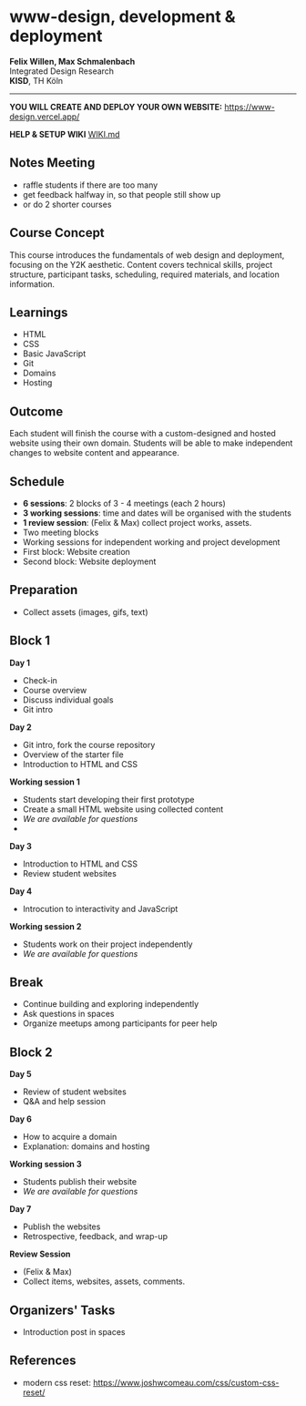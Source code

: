 # www-design, development & deployment

**Felix Willen, Max Schmalenbach**  
Integrated Design Research  
**KISD**, TH Köln

----
**YOU WILL CREATE AND DEPLOY YOUR OWN WEBSITE:** https://www-design.vercel.app/ 

**HELP & SETUP WIKI**  [WIKI.md](WIKI.md)

## Notes Meeting
- raffle students if there are too many
- get feedback halfway in, so that people still show up
- or do 2 shorter courses 

## Course Concept

This course introduces the fundamentals of web design and deployment, focusing on the Y2K aesthetic. Content covers technical skills, project structure, participant tasks, scheduling, required materials, and location information.

## Learnings

- HTML
- CSS
- Basic JavaScript
- Git
- Domains
- Hosting

## Outcome

Each student will finish the course with a custom-designed and hosted website using their own domain. Students will be able to make independent changes to website content and appearance.

## Schedule

- **6 sessions**: 2 blocks of 3 - 4 meetings (each 2 hours)
- **3 working sessions**: time and dates will be organised with the students
- **1 review session**: (Felix & Max) collect project works, assets.
- Two meeting blocks
- Working sessions for independent working and project development
- First block: Website creation
- Second block: Website deployment

## Preparation

- Collect assets (images, gifs, text)

## Block 1

**Day 1**

- Check-in
- Course overview
- Discuss individual goals
- Git intro

**Day 2**

- Git intro, fork the course repository
- Overview of the starter file
- Introduction to HTML and CSS

**Working session 1**

- Students start developing their first prototype
- Create a small HTML website using collected content
- *We are available for questions*
- 
**Day 3**

- Introduction to HTML and CSS
- Review student websites

**Day 4**
- Introcution to interactivity and JavaScript

**Working session 2**
- Students work on their project independently
- *We are available for questions*

## Break

- Continue building and exploring independently
- Ask questions in spaces
- Organize meetups among participants for peer help

## Block 2

**Day 5**

- Review of student websites
- Q&A and help session

**Day 6**

- How to acquire a domain
- Explanation: domains and hosting

**Working session 3**
- Students publish their website
- *We are available for questions*

**Day 7**

- Publish the websites
- Retrospective, feedback, and wrap-up

**Review Session**
- (Felix & Max)
- Collect items, websites, assets, comments.

## Organizers' Tasks
- Introduction post in spaces

## References
- modern css reset: https://www.joshwcomeau.com/css/custom-css-reset/
